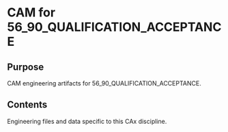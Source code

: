 # CAM for 56_90_QUALIFICATION_ACCEPTANCE

## Purpose
CAM engineering artifacts for 56_90_QUALIFICATION_ACCEPTANCE.

## Contents
Engineering files and data specific to this CAx discipline.
